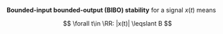 **Bounded-input bounded-output (BIBO) stability** for a signal $x(t)$ means 

$$
\forall t\in \RR: |x(t)| \leqslant B 
$$
